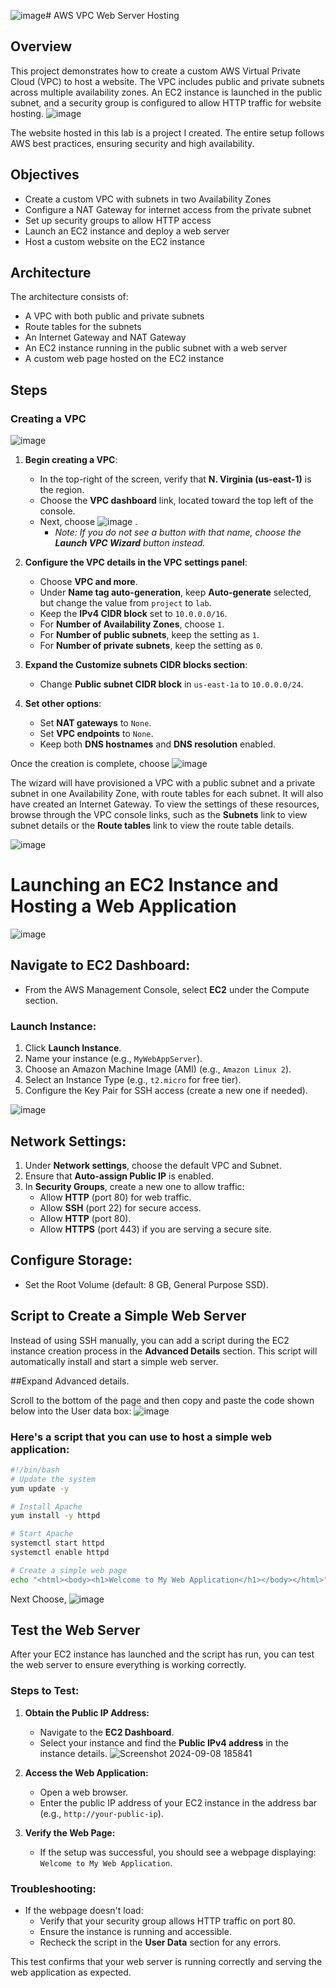 ![image](https://github.com/user-attachments/assets/84e4c407-ac23-4573-a056-de07cf0b25c3)# AWS VPC Web Server Hosting

## Overview
This project demonstrates how to create a custom AWS Virtual Private Cloud (VPC) to host a website. The VPC includes public and private subnets across multiple availability zones. An EC2 instance is launched in the public subnet, and a security group is configured to allow HTTP traffic for website hosting.
![image](https://github.com/user-attachments/assets/97d89698-cf7c-409b-b77e-82ba321b150f)


The website hosted in this lab is a project I created. The entire setup follows AWS best practices, ensuring security and high availability.

## Objectives
- Create a custom VPC with subnets in two Availability Zones
- Configure a NAT Gateway for internet access from the private subnet
- Set up security groups to allow HTTP access
- Launch an EC2 instance and deploy a web server
- Host a custom website on the EC2 instance

## Architecture
The architecture consists of:
- A VPC with both public and private subnets
- Route tables for the subnets
- An Internet Gateway and NAT Gateway
- An EC2 instance running in the public subnet with a web server
- A custom web page hosted on the EC2 instance

## Steps
### Creating a VPC

![image](https://github.com/user-attachments/assets/463274f5-9efe-4123-b103-7975806bac77)

1. **Begin creating a VPC**:
   - In the top-right of the screen, verify that **N. Virginia (us-east-1)** is the region.
   - Choose the **VPC dashboard** link, located toward the top left of the console.
   - Next, choose ![image](https://github.com/user-attachments/assets/6445f67e-8790-42aa-9066-d906c0d9258e)
.
     - _Note: If you do not see a button with that name, choose the **Launch VPC Wizard** button instead._

2. **Configure the VPC details in the VPC settings panel**:
   - Choose **VPC and more**.
   - Under **Name tag auto-generation**, keep **Auto-generate** selected, but change the value from `project` to `lab`.
   - Keep the **IPv4 CIDR block** set to `10.0.0.0/16`.
   - For **Number of Availability Zones**, choose `1`.
   - For **Number of public subnets**, keep the setting as `1`.
   - For **Number of private subnets**, keep the setting as `0`.

3. **Expand the Customize subnets CIDR blocks section**:
   - Change **Public subnet CIDR block** in `us-east-1a` to `10.0.0.0/24`.

4. **Set other options**:
   - Set **NAT gateways** to `None`.
   - Set **VPC endpoints** to `None`.
   - Keep both **DNS hostnames** and **DNS resolution** enabled.

Once the creation is complete, choose ![image](https://github.com/user-attachments/assets/fad0bca4-6870-4334-8e86-582e04b71f37)


The wizard will have provisioned a VPC with a public subnet and a private subnet in one Availability Zone, with route tables for each subnet. It will also have created an Internet Gateway. To view the settings of these resources, browse through the VPC console links, such as the **Subnets** link to view subnet details or the **Route tables** link to view the route table details.

![image](https://github.com/user-attachments/assets/0c62f86e-5126-48da-a1a7-a9218e1095c9)

# Launching an EC2 Instance and Hosting a Web Application
![image](https://github.com/user-attachments/assets/6007bf2e-39e2-4eed-b1fd-73bfe5853c9d)

## Navigate to EC2 Dashboard:
- From the AWS Management Console, select **EC2** under the Compute section.

### Launch Instance:
1. Click **Launch Instance**.
2. Name your instance (e.g., `MyWebAppServer`).
3. Choose an Amazon Machine Image (AMI) (e.g., `Amazon Linux 2`).
4. Select an Instance Type (e.g., `t2.micro` for free tier).
5. Configure the Key Pair for SSH access (create a new one if needed).

![image](https://github.com/user-attachments/assets/4fd03f9f-cebc-409f-b88b-608076c26499)

## Network Settings:
1. Under **Network settings**, choose the default VPC and Subnet.
2. Ensure that **Auto-assign Public IP** is enabled.
3. In **Security Groups**, create a new one to allow traffic:
   - Allow **HTTP** (port 80) for web traffic.
   - Allow **SSH** (port 22) for secure access.
   - Allow **HTTP** (port 80).
   - Allow **HTTPS** (port 443) if you are serving a secure site.

## Configure Storage:
- Set the Root Volume (default: 8 GB, General Purpose SSD).

## Script to Create a Simple Web Server
Instead of using SSH manually, you can add a script during the EC2 instance creation process in the **Advanced Details** section. This script will automatically install and start a simple web server.

##Expand  Advanced details.

Scroll to the bottom of the page and then copy and paste the code shown below into the User data box:
![image](https://github.com/user-attachments/assets/e8b6acb7-4458-4971-9b1f-bcb059b32386)

### Here's a script that you can use to host a simple web application:

```bash
#!/bin/bash
# Update the system
yum update -y

# Install Apache
yum install -y httpd

# Start Apache
systemctl start httpd
systemctl enable httpd

# Create a simple web page
echo "<html><body><h1>Welcome to My Web Application</h1></body></html>" > /var/www/html/index.html

```
Next Choose, ![image](https://github.com/user-attachments/assets/b4a8621f-5c83-45b8-b59b-c355dffc9113)


## Test the Web Server
After your EC2 instance has launched and the script has run, you can test the web server to ensure everything is working correctly.

### Steps to Test:

1. **Obtain the Public IP Address:**
   - Navigate to the **EC2 Dashboard**.
   - Select your instance and find the **Public IPv4 address** in the instance details.
![Screenshot 2024-09-08 185841](https://github.com/user-attachments/assets/00a4972a-f1b8-427c-83b6-1ffc199014a4)


2. **Access the Web Application:**
   - Open a web browser.
   - Enter the public IP address of your EC2 instance in the address bar (e.g., `http://your-public-ip`).

3. **Verify the Web Page:**
   - If the setup was successful, you should see a webpage displaying: `Welcome to My Web Application`.

### Troubleshooting:
- If the webpage doesn't load:
  - Verify that your security group allows HTTP traffic on port 80.
  - Ensure the instance is running and accessible.
  - Recheck the script in the **User Data** section for any errors.

This test confirms that your web server is running correctly and serving the web application as expected.



